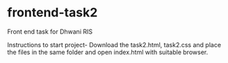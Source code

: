 # frontend-task2

Front end task for Dhwani RIS

Instructions to start project- Download the task2.html, task2.css and place the files in the same folder and open index.html with suitable browser.
